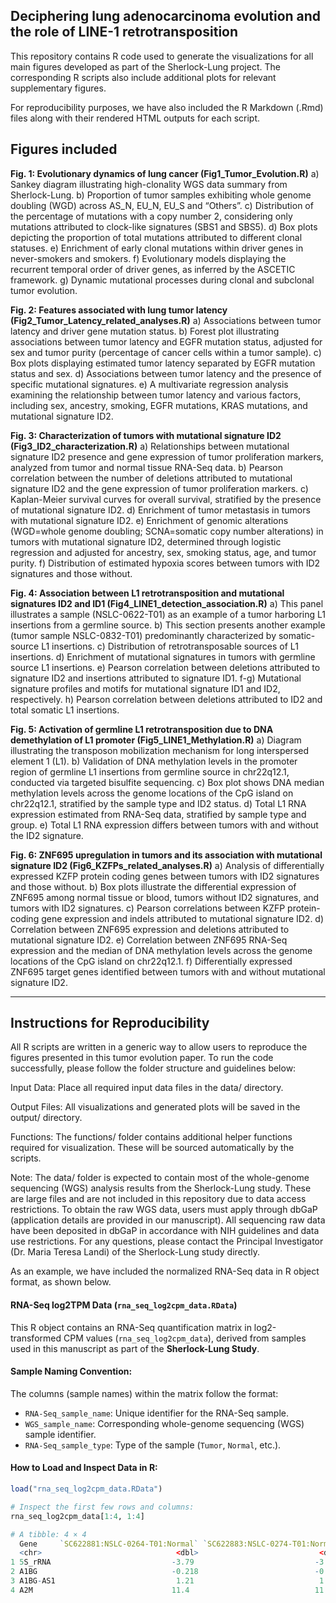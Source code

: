 
## Deciphering lung adenocarcinoma evolution and the role of LINE-1 retrotransposition

This repository contains R code used to generate the visualizations for all main figures developed as part of the Sherlock-Lung project. The corresponding R scripts also include additional plots for relevant supplementary figures.

For reproducibility purposes, we have also included the R Markdown (.Rmd) files along with their rendered HTML outputs for each script.

## Figures included ## 

**Fig. 1: Evolutionary dynamics of lung cancer (Fig1_Tumor_Evolution.R)** 
a) Sankey diagram illustrating high-clonality WGS data summary from Sherlock-Lung.
b) Proportion of tumor samples exhibiting whole genome doubling (WGD) across AS_N, EU_N, EU_S and “Others”.
c) Distribution of the percentage of mutations with a copy number 2, considering only mutations attributed to clock-like signatures (SBS1 and SBS5).
d) Box plots depicting the proportion of total mutations attributed to different clonal statuses.
e) Enrichment of early clonal mutations within driver genes in never-smokers and smokers.
f) Evolutionary models displaying the recurrent temporal order of driver genes, as inferred by the ASCETIC framework.
g) Dynamic mutational processes during clonal and subclonal tumor evolution.

**Fig. 2: Features associated with lung tumor latency (Fig2_Tumor_Latency_related_analyses.R)**
a) Associations between tumor latency and driver gene mutation status.
b) Forest plot illustrating associations between tumor latency and EGFR mutation status, adjusted for sex and tumor purity (percentage of cancer cells within a tumor sample).
c) Box plots displaying estimated tumor latency separated by EGFR mutation status and sex.
d) Associations between tumor latency and the presence of specific mutational signatures.
e) A multivariate regression analysis examining the relationship between tumor latency and various factors, including sex, ancestry, smoking, EGFR mutations, KRAS mutations, and mutational signature ID2.

**Fig. 3: Characterization of tumors with mutational signature ID2 (Fig3_ID2_characterization.R)**
a) Relationships between mutational signature ID2 presence and gene expression of tumor proliferation markers, analyzed from tumor and normal tissue RNA-Seq data.
b) Pearson correlation between the number of deletions attributed to mutational signature ID2 and the gene expression of tumor proliferation markers.
c) Kaplan-Meier survival curves for overall survival, stratified by the presence of mutational signature ID2.
d) Enrichment of tumor metastasis in tumors with mutational signature ID2.
e) Enrichment of genomic alterations (WGD=whole genome doubling; SCNA=somatic copy number alterations) in tumors with mutational signature ID2, determined through logistic regression and adjusted for ancestry, sex, smoking status, age, and tumor purity.
f) Distribution of estimated hypoxia scores between tumors with ID2 signatures and those without.

**Fig. 4: Association between L1 retrotransposition and mutational signatures ID2 and ID1 (Fig4_LINE1_detection_association.R)**
a) This panel illustrates a sample (NSLC-0622-T01) as an example of a tumor harboring L1 insertions from a germline source.
b) This section presents another example (tumor sample NSLC-0832-T01) predominantly characterized by somatic-source L1 insertions.
c) Distribution of retrotransposable sources of L1 insertions.
d) Enrichment of mutational signatures in tumors with germline source L1 insertions.
e) Pearson correlation between deletions attributed to signature ID2 and insertions attributed to signature ID1.
f-g) Mutational signature profiles and motifs for mutational signature ID1 and ID2, respectively.
h) Pearson correlation between deletions attributed to ID2 and total somatic L1 insertions.

**Fig. 5: Activation of germline L1 retrotransposition due to DNA demethylation of L1 promoter (Fig5_LINE1_Methylation.R)**
a) Diagram illustrating the transposon mobilization mechanism for long interspersed element 1 (L1).
b) Validation of DNA methylation levels in the promoter region of germline L1 insertions from germline source in chr22q12.1, conducted via targeted bisulfite sequencing.
c) Box plot shows DNA median methylation levels across the genome locations of the CpG island on chr22q12.1, stratified by the sample type and ID2 status.
d) Total L1 RNA expression estimated from RNA-Seq data, stratified by sample type and group.
e) Total L1 RNA expression differs between tumors with and without the ID2 signature.

**Fig. 6: ZNF695 upregulation in tumors and its association with mutational signature ID2 (Fig6_KZFPs_related_analyses.R)**
a) Analysis of differentially expressed KZFP protein coding genes between tumors with ID2 signatures and those without.
b) Box plots illustrate the differential expression of ZNF695 among normal tissue or blood, tumors without ID2 signatures, and tumors with ID2 signatures.
c) Pearson correlations between KZFP protein-coding gene expression and indels attributed to mutational signature ID2.
d) Correlation between ZNF695 expression and deletions attributed to mutational signature ID2.
e) Correlation between ZNF695 RNA-Seq expression and the median of DNA methylation levels across the genome locations of the CpG island on chr22q12.1.
f) Differentially expressed ZNF695 target genes identified between tumors with and without mutational signature ID2.

---

## Instructions for Reproducibility ##

All R scripts are written in a generic way to allow users to reproduce the figures presented in this tumor evolution paper. To run the code successfully, please follow the folder structure and guidelines below:

Input Data: Place all required input data files in the data/ directory.

Output Files: All visualizations and generated plots will be saved in the output/ directory.

Functions: The functions/ folder contains additional helper functions required for visualization. These will be sourced automatically by the scripts.

Note:
The data/ folder is expected to contain most of the whole-genome sequencing (WGS) analysis results from the Sherlock-Lung study. These are large files and are not included in this repository due to data access restrictions. To obtain the raw WGS data, users must apply through dbGaP (application details are provided in our manuscript). All sequencing raw data have been deposited in dbGaP in accordance with NIH guidelines and data use restrictions. For any questions, please contact the Principal Investigator (Dr. Maria Teresa Landi) of the Sherlock-Lung study directly.

As an example, we have included the normalized RNA-Seq data in R object format, as shown below.

#### RNA-Seq log2TPM Data (`rna_seq_log2cpm_data.RData`)

This R object contains an RNA-Seq quantification matrix in log2-transformed CPM values (`rna_seq_log2cpm_data`), derived from samples used in this manuscript as part of the **Sherlock-Lung Study**.

#### Sample Naming Convention:
The columns (sample names) within the matrix follow the format:

- `RNA-Seq_sample_name`: Unique identifier for the RNA-Seq sample.
- `WGS_sample_name`: Corresponding whole-genome sequencing (WGS) sample identifier.
- `RNA-Seq_sample_type`: Type of the sample (`Tumor`, `Normal`, etc.).

#### How to Load and Inspect Data in R:

```r
load("rna_seq_log2cpm_data.RData")

# Inspect the first few rows and columns:
rna_seq_log2cpm_data[1:4, 1:4]

# A tibble: 4 × 4
  Gene     `SC622881:NSLC-0264-T01:Normal` `SC622883:NSLC-0274-T01:Normal` `SC622889:NSLC-0264-T01:Tumor`
  <chr>                              <dbl>                           <dbl>                          <dbl>
1 5S_rRNA                           -3.79                           -3.80                          -3.40 
2 A1BG                              -0.218                          -0.548                         -0.278
3 A1BG-AS1                           1.21                            1.50                           1.81 
4 A2M                               11.4                            11.6                            9.50 
